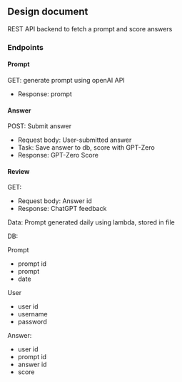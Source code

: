 ## Design document

REST API backend to fetch a prompt and score answers

### Endpoints

#### Prompt
GET: generate prompt using openAI API
 - Response: prompt

#### Answer
POST: Submit answer
 - Request body: User-submitted answer
 - Task: Save answer to db, score with GPT-Zero
 - Response: GPT-Zero Score

#### Review
GET:
 - Request body: Answer id
 - Response: ChatGPT feedback

 Data:
 Prompt generated daily using lambda, stored in file

 DB:

 Prompt
  - prompt id
  - prompt
  - date
 
 User
  - user id
  - username
  - password


 Answer:
  - user id
  - prompt id
  - answer id
  - score